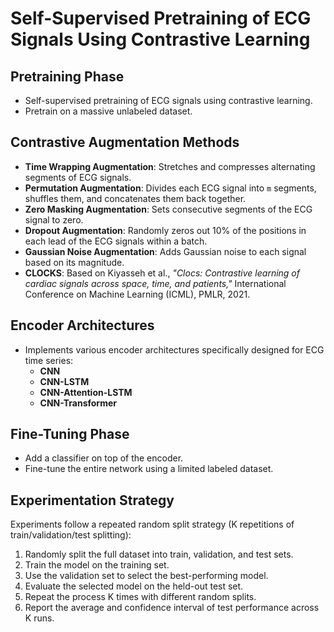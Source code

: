 # Self-Supervised Pretraining of ECG Signals Using Contrastive Learning

## Pretraining Phase

- Self-supervised pretraining of ECG signals using contrastive learning.
- Pretrain on a massive unlabeled dataset.

## Contrastive Augmentation Methods

- **Time Wrapping Augmentation**: Stretches and compresses alternating segments of ECG signals.
- **Permutation Augmentation**: Divides each ECG signal into `m` segments, shuffles them, and concatenates them back together.
- **Zero Masking Augmentation**: Sets consecutive segments of the ECG signal to zero.
- **Dropout Augmentation**: Randomly zeros out 10% of the positions in each lead of the ECG signals within a batch.
- **Gaussian Noise Augmentation**: Adds Gaussian noise to each signal based on its magnitude.
- **CLOCKS**: Based on Kiyasseh et al., *"Clocs: Contrastive learning of cardiac signals across space, time, and patients,"* International Conference on Machine Learning (ICML), PMLR, 2021.

## Encoder Architectures

- Implements various encoder architectures specifically designed for ECG time series:
  - **CNN**
  - **CNN-LSTM**
  - **CNN-Attention-LSTM**
  - **CNN-Transformer**

## Fine-Tuning Phase

- Add a classifier on top of the encoder.
- Fine-tune the entire network using a limited labeled dataset.

## Experimentation Strategy

Experiments follow a repeated random split strategy (K repetitions of train/validation/test splitting):

1. Randomly split the full dataset into train, validation, and test sets.
2. Train the model on the training set.
3. Use the validation set to select the best-performing model.
4. Evaluate the selected model on the held-out test set.
5. Repeat the process K times with different random splits.
6. Report the average and confidence interval of test performance across K runs.
